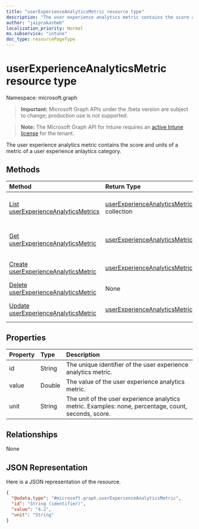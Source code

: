 ```yaml
---
title: "userExperienceAnalyticsMetric resource type"
description: "The user experience analytics metric contains the score and units of a metric of a user experience anlaytics category."
author: "jaiprakashmb"
localization_priority: Normal
ms.subservice: "intune"
doc_type: resourcePageType
---
```


# userExperienceAnalyticsMetric resource type

Namespace: microsoft.graph
> **Important:** Microsoft Graph APIs under the /beta version are subject to change; production use is not supported.

> **Note:** The Microsoft Graph API for Intune requires an [active Intune license](https://go.microsoft.com/fwlink/?linkid=839381) for the tenant.


The user experience analytics metric contains the score and units of a metric of a user experience anlaytics category.

## Methods
|Method|Return Type|Description|
|:---|:---|:---|
|[List userExperienceAnalyticsMetrics](../api/intune-devices-userexperienceanalyticsmetric-list.md)|[userExperienceAnalyticsMetric](../resources/intune-devices-userexperienceanalyticsmetric.md) collection|List properties and relationships of the [userExperienceAnalyticsMetric](../resources/intune-devices-userexperienceanalyticsmetric.md) objects.|
|[Get userExperienceAnalyticsMetric](../api/intune-devices-userexperienceanalyticsmetric-get.md)|[userExperienceAnalyticsMetric](../resources/intune-devices-userexperienceanalyticsmetric.md)|Read properties and relationships of the [userExperienceAnalyticsMetric](../resources/intune-devices-userexperienceanalyticsmetric.md) object.|
|[Create userExperienceAnalyticsMetric](../api/intune-devices-userexperienceanalyticsmetric-create.md)|[userExperienceAnalyticsMetric](../resources/intune-devices-userexperienceanalyticsmetric.md)|Create a new [userExperienceAnalyticsMetric](../resources/intune-devices-userexperienceanalyticsmetric.md) object.|
|[Delete userExperienceAnalyticsMetric](../api/intune-devices-userexperienceanalyticsmetric-delete.md)|None|Deletes a [userExperienceAnalyticsMetric](../resources/intune-devices-userexperienceanalyticsmetric.md).|
|[Update userExperienceAnalyticsMetric](../api/intune-devices-userexperienceanalyticsmetric-update.md)|[userExperienceAnalyticsMetric](../resources/intune-devices-userexperienceanalyticsmetric.md)|Update the properties of a [userExperienceAnalyticsMetric](../resources/intune-devices-userexperienceanalyticsmetric.md) object.|

## Properties
|Property|Type|Description|
|:---|:---|:---|
|id|String|The unique identifier of the user experience analytics metric.|
|value|Double|The value of the user experience analytics metric.|
|unit|String|The unit of the user experience analytics metric. Examples: none, percentage, count, seconds, score.|

## Relationships
None

## JSON Representation
Here is a JSON representation of the resource.
<!-- {
  "blockType": "resource",
  "keyProperty": "id",
  "@odata.type": "microsoft.graph.userExperienceAnalyticsMetric"
}
-->
``` json
{
  "@odata.type": "#microsoft.graph.userExperienceAnalyticsMetric",
  "id": "String (identifier)",
  "value": "4.2",
  "unit": "String"
}
```
